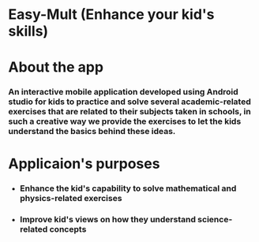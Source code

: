 # Easy-Mult (Enhance your kid's skills)

# About the app
### An interactive mobile application developed using Android studio for kids to practice and solve several academic-related exercises that are related to their subjects taken in schools, in such a creative way we provide the exercises to let the kids understand the basics behind these ideas.


# Applicaion's purposes

* ### Enhance the kid's capability to solve mathematical and physics-related exercises
* ### Improve kid's views on how they understand science-related concepts
